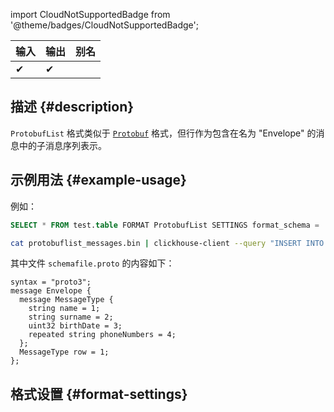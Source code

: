 import CloudNotSupportedBadge from '@theme/badges/CloudNotSupportedBadge';

<CloudNotSupportedBadge/>

| 输入 | 输出 | 别名 |
|-------|--------|-------|
| ✔     | ✔      |       |

## 描述 {#description}

`ProtobufList` 格式类似于 [`Protobuf`](./Protobuf.md) 格式，但行作为包含在名为 "Envelope" 的消息中的子消息序列表示。

## 示例用法 {#example-usage}

例如：

```sql
SELECT * FROM test.table FORMAT ProtobufList SETTINGS format_schema = 'schemafile:MessageType'
```

```bash
cat protobuflist_messages.bin | clickhouse-client --query "INSERT INTO test.table FORMAT ProtobufList SETTINGS format_schema='schemafile:MessageType'"
```

其中文件 `schemafile.proto` 的内容如下：

```capnp title="schemafile.proto"
syntax = "proto3";
message Envelope {
  message MessageType {
    string name = 1;
    string surname = 2;
    uint32 birthDate = 3;
    repeated string phoneNumbers = 4;
  };
  MessageType row = 1;
};
```

## 格式设置 {#format-settings}
